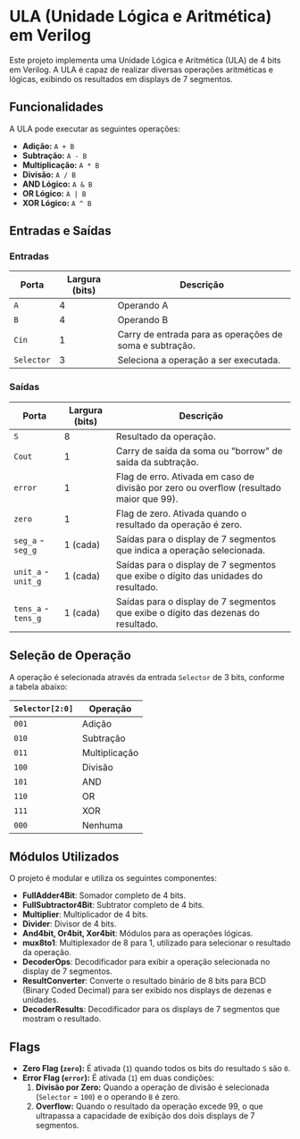 # ULA (Unidade Lógica e Aritmética) em Verilog

Este projeto implementa uma Unidade Lógica e Aritmética (ULA) de 4 bits em Verilog. A ULA é capaz de realizar diversas operações aritméticas e lógicas, exibindo os resultados em displays de 7 segmentos.

## Funcionalidades

A ULA pode executar as seguintes operações:

* **Adição:** `A + B`
* **Subtração:** `A - B`
* **Multiplicação:** `A * B`
* **Divisão:** `A / B`
* **AND Lógico:** `A & B`
* **OR Lógico:** `A | B`
* **XOR Lógico:** `A ^ B`

## Entradas e Saídas

### Entradas

| Porta | Largura (bits) | Descrição |
| --- | --- | --- |
| `A` | 4 | Operando A |
| `B` | 4 | Operando B |
| `Cin` | 1 | Carry de entrada para as operações de soma e subtração. |
| `Selector` | 3 | Seleciona a operação a ser executada. |

### Saídas

| Porta | Largura (bits) | Descrição |
| --- | --- | --- |
| `S` | 8 | Resultado da operação. |
| `Cout` | 1 | Carry de saída da soma ou "borrow" de saída da subtração. |
| `error` | 1 | Flag de erro. Ativada em caso de divisão por zero ou overflow (resultado maior que 99). |
| `zero` | 1 | Flag de zero. Ativada quando o resultado da operação é zero. |
| `seg_a` - `seg_g` | 1 (cada) | Saídas para o display de 7 segmentos que indica a operação selecionada. |
| `unit_a` - `unit_g` | 1 (cada) | Saídas para o display de 7 segmentos que exibe o dígito das unidades do resultado. |
| `tens_a` - `tens_g` | 1 (cada) | Saídas para o display de 7 segmentos que exibe o dígito das dezenas do resultado. |

## Seleção de Operação

A operação é selecionada através da entrada `Selector` de 3 bits, conforme a tabela abaixo:

| `Selector[2:0]` | Operação |
| --- | --- |
| `001` | Adição |
| `010` | Subtração |
| `011` | Multiplicação |
| `100` | Divisão |
| `101` | AND |
| `110` | OR |
| `111` | XOR |
| `000` | Nenhuma |

## Módulos Utilizados

O projeto é modular e utiliza os seguintes componentes:

* **FullAdder4Bit**: Somador completo de 4 bits.
* **FullSubtractor4Bit**: Subtrator completo de 4 bits.
* **Multiplier**: Multiplicador de 4 bits.
* **Divider**: Divisor de 4 bits.
* **And4bit, Or4bit, Xor4bit**: Módulos para as operações lógicas.
* **mux8to1**: Multiplexador de 8 para 1, utilizado para selecionar o resultado da operação.
* **DecoderOps**: Decodificador para exibir a operação selecionada no display de 7 segmentos.
* **ResultConverter**: Converte o resultado binário de 8 bits para BCD (Binary Coded Decimal) para ser exibido nos displays de dezenas e unidades.
* **DecoderResults**: Decodificador para os displays de 7 segmentos que mostram o resultado.

## Flags

* **Zero Flag (`zero`):** É ativada (`1`) quando todos os bits do resultado `S` são `0`.
* **Error Flag (`error`):** É ativada (`1`) em duas condições:
    1.  **Divisão por Zero:** Quando a operação de divisão é selecionada (`Selector` = `100`) e o operando `B` é zero.
    2.  **Overflow:** Quando o resultado da operação excede 99, o que ultrapassa a capacidade de exibição dos dois displays de 7 segmentos.